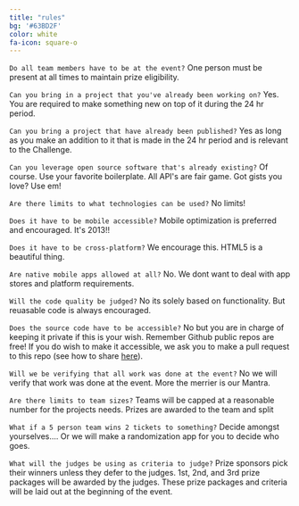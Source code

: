```yaml
---
title: "rules"
bg: '#63BD2F'
color: white
fa-icon: square-o
---
```


`Do all team members have to be at the event?` One person must be present at all times to maintain prize eligibility.

`Can you bring in a project that you've already been working on?` Yes. You are required to make something new on top of it during the 24 hr period.

`Can you bring a project that have already been published?` Yes as long as you make an addition to it that is made in the 24 hr period and is relevant to the Challenge.

`Can you leverage open source software that's already existing?` Of course. Use your favorite boilerplate. All API's are fair game. Got gists you love? Use em!

`Are there limits to what technologies can be used?`  No limits!

`Does it have to be mobile accessible?`  Mobile optimization is preferred and encouraged. It's 2013!!

`Does it have to be cross-platform?` We encourage this. HTML5 is a beautiful thing.

`Are native mobile apps allowed at all?` No. We dont want to deal with app stores and platform requirements. 

`Will the code quality be judged?` No its solely based on functionality. But reuasable code is always encouraged.

`Does the source code have to be accessible?` No but you are in charge of keeping it private if this is your wish. Remember Github public repos are free! If  you do wish to make it accessible, we ask you to make a pull request to this repo (see how to share [here](https://github.com/DisasterTech/TeamApps)).

`Will we be verifying that all work was done at the event?` No we will verify that work was done at the event. More the merrier is our Mantra.

`Are there limits to team sizes?` Teams will be capped at a reasonable number for the projects needs. Prizes are awarded to the team and split 

`What if a 5 person team wins 2 tickets to something?` Decide amongst yourselves.... Or we will make a randomization app for you to decide who goes.

`What will the judges be using as criteria to judge?` Prize sponsors pick their winners unless they defer to the judges. 1st, 2nd, and 3rd prize packages will be awarded by the judges. These prize packages and criteria will be laid out at the beginning of the event.
